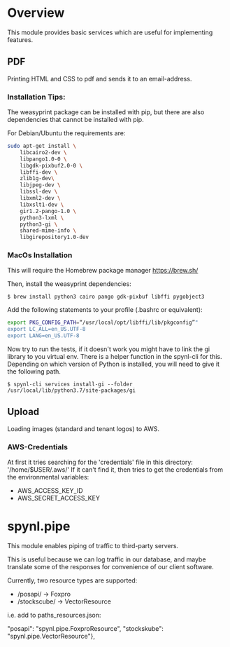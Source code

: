 # Overview

This module provides basic services which are useful for implementing features.

## PDF

Printing HTML and CSS to pdf and sends it to an email-address.

### Installation Tips:

The weasyprint package can be installed with pip, but there are also dependencies
that cannot be installed with pip.

For Debian/Ubuntu the requirements are:

``` bash
sudo apt-get install \
    libcairo2-dev \
    libpango1.0-0 \
    libgdk-pixbuf2.0-0 \
    libffi-dev \
    zlib1g-dev\
    libjpeg-dev \
    libssl-dev \
    libxml2-dev \
    libxslt1-dev \
    gir1.2-pango-1.0 \
    python3-lxml \
    python3-gi \
    shared-mime-info \
    libgirepository1.0-dev
```

### MacOs Installation

This will require the Homebrew package manager https://brew.sh/

Then, install the weasyprint dependencies:

```
$ brew install python3 cairo pango gdk-pixbuf libffi pygobject3
```

Add the following statements to your profile (.bashrc or equivalent):

``` bash
export PKG_CONFIG_PATH=“/usr/local/opt/libffi/lib/pkgconfig”"
export LC_ALL=en_US.UTF-8
export LANG=en_US.UTF-8
```

Now try to run the tests, if it doesn't work you might have to link the gi library to
you virtual env. There is a helper function in the spynl-cli for this. Depending on 
which version of Python is installed, you will need to give it the following path.

```
$ spynl-cli services install-gi --folder /usr/local/lib/python3.7/site-packages/gi
```

## Upload

Loading images (standard and tenant logos) to AWS.


### AWS-Credentials

At first it tries searching for the 'credentials' file in this
directory: '/home/$USER/.aws/'
If it can't find it, then tries to get the credentials from the
environmental variables:

* AWS_ACCESS_KEY_ID
* AWS_SECRET_ACCESS_KEY

# spynl.pipe

This module enables piping of traffic to third-party servers.

This is useful because we can log traffic in our database, and maybe translate
some of the responses for convenience of our client software. 

Currently, two resource types are supported: 
* /posapi/ -> Foxpro
* /stockscube/ -> VectorResource

i.e. add to paths_resources.json:

"posapi": "spynl.pipe.FoxproResource",
"stockskube": "spynl.pipe.VectorResource"},
